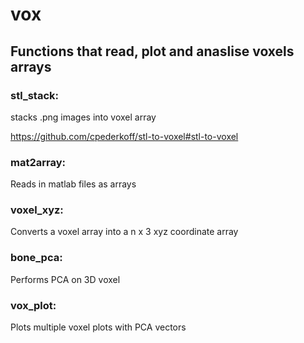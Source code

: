 # vox
## Functions that read, plot and anaslise voxels arrays

### stl_stack:
stacks .png images into voxel array

https://github.com/cpederkoff/stl-to-voxel#stl-to-voxel

### mat2array:
Reads in matlab files as arrays

### voxel_xyz:
Converts a voxel array into a n x 3 xyz coordinate array

### bone_pca:
Performs PCA on 3D voxel 

### vox_plot:
Plots multiple voxel plots with PCA vectors 

